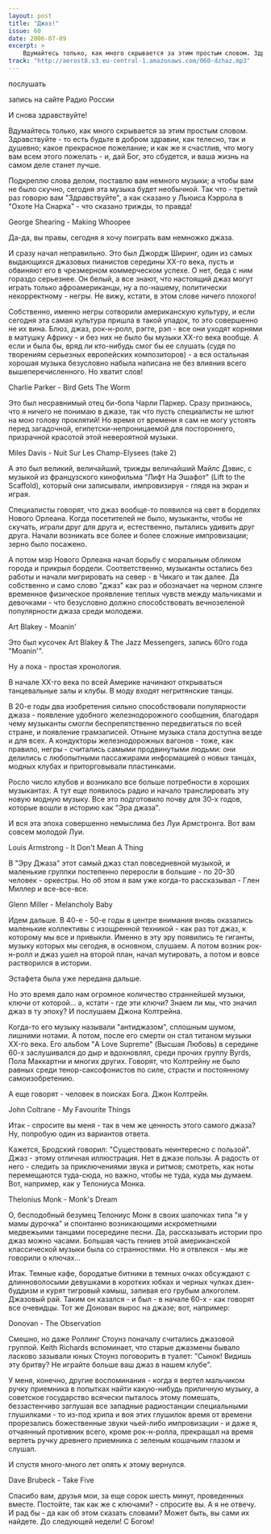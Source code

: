 ```yaml
---
layout: post
title: "Джаз!"
issue: 60
date: 2006-07-09
excerpt: >
    Вдумайтесь только, как много скрывается за этим простым словом. Здравствуйте - то есть будьте в добром здравии, как телесно, так и душевно; какое прекрасное пожелание; и как же я счастлив, что могу вам всем этого пожелать - и, дай Бог, это сбудется, и ваша жизнь на самом деле станет лучше.
track: "http://aerost8.s3.eu-central-1.amazonaws.com/060-dzhaz.mp3"
---
```


послушать

запись на сайте Радио России

И снова здравствуйте!

Вдумайтесь только, как много скрывается за этим простым словом. Здравствуйте - то есть будьте в добром здравии, как телесно, так и душевно; какое прекрасное пожелание; и как же я счастлив, что могу вам всем этого пожелать - и, дай Бог, это сбудется, и ваша жизнь на самом деле станет лучше.

Подкреплю слова делом, поставлю вам немного музыки; а чтобы вам не было скучно, сегодня эта музыка будет необычной. Так что - третий раз говорю вам "Здравствуйте", а как сказано у Льюиса Кэррола в "Охоте На Снарка" - что сказано трижды, то правда!

George Shearing - Making Whoopee

Да-да, вы правы, сегодня я хочу поиграть вам немножко джаза.

И сразу начал неправильно. Это был Джордж Ширинг, один из самых выдающихся джазовых пианистов середины XX-го века, пусть и обвиняют его в чрезмерном коммерческом успехе. О нет, беда с ним гораздо серьезнее. Он белый, а все знают, что настоящий джаз могут играть только афроамериканцы, ну а по-нашему, политически некорректному - негры. Не вижу, кстати, в этом слове ничего плохого!

Собственно, именно негры сотворили американскую культуру, и если сегодня эта самая культура пришла в такой упадок, то это совершенно не их вина. Блюз, джаз, рок-н-ролл, рэгге, рэп - все они уходят корнями в матушку Африку - и без них не было бы музыки XX-го века вообще. А если и была бы, вряд ли кто-нибудь смог бы ее слушать (судя по творениям серьезных европейских композиторов) - а вся остальная хорошая музыка безусловно набыла написана не без влияния всего вышеперечисленного. Но хватит слов!

Charlie Parker - Bird Gets The Worm

Это был несравнимый отец би-бопа Чарли Паркер. Сразу признаюсь, что я ничего не понимаю в джазе, так что пусть специалисты не шлют на мою голову проклятий! Но время от времени я сам не могу устоять перед загадочной, египетски-непроницаемой для постороннего, призрачной красотой этой невероятной музыки.

Miles Davis - Nuit Sur Les Champ-Elysees (take 2)

А это был великий, величайший, трижды величайший Майлс Дэвис, с музыкой из французского кинофильма "Лифт На Эшафот" (Lift to the Scaffold), который они записывали, импровизируя - глядя на экран и играя.

Специалисты говорят, что джаз вообще-то появился на свет в борделях Нового Орлеана. Когда посетителей не было, музыканты, чтобы не скучать, играли друг для друга и, естественно, пытались удивить друг друга. Начали возникать все более и более сложные импровизации; зерно было посажено.

А потом мэр Нового Орлеана начал борьбу с моральным обликом города и прикрыл бордели. Соответственно, музыканты остались без работы и начали мигрировать на север - в Чикаго и так далее. Да собственно и само слово "джаз" как раз и обозначает на черном слэнге временное физическое проявление теплых чувств между мальчиками и девочками - что безусловно должно способствовать вечнозеленой популярности джаза среди молодежи.

Art Blakey - Moanin'

Это был кусочек Art Blakey & The Jazz Messengers, запись 60го года "Moanin'".

Ну а пока - простая хронология.

В начале XX-го века по всей Америке начинают открываться танцевальные залы и клубы. В моду входят негритянские танцы.

В 20-е годы два изобретения сильно способствовали популярности джаза - появление удобного железнодорожного сообщения, благодаря чему музыканты смогли беспрепятственно передвигаться по всей стране, и появление грамзаписей. Отныне музыка стала доступна везде и для всех. А кондукторы железнодорожных вагонов - тоже, как правило, негры - считались самыми продвинутыми людьми: они делились с любопытными пассажирами информацией о новых танцах, модных клубах и приторговывали пластинками.

Росло число клубов и возникало все больше потребности в хороших музыкантах. А тут еще появилось радио и начало транслировать эту новую модную музыку. Все это подготовило почву для 30-х годов, которые вошли в историю как "Эра джаза".

И вся эта эпоха совершенно немыслима без Луи Армстронга. Вот вам совсем молодой Луи.

Louis Armstrong - It Don't Mean A Thing

В "Эру Джаза" этот самый джаз стал повседневной музыкой, и маленькие группки постепенно переросли в большие - по 20-30 человек - оркестры. Но об этом я вам уже когда-то рассказывал - Глен Миллер и все-все-все.

Glenn Miller - Melancholy Baby

Идем дальше. В 40-е - 50-е годы в центре внимания вновь оказались маленькие коллективы с изощренной техникой - как раз тот джаз, к которому мы все и привыкли. Именно в эту эру появились те гиганты, музыку которых мы сегодня, в основном, слушаем. А потом возник рок-н-ролл и джаз ушел на второй план, начал мутировать, а потом и вовсе растворился в истории.

Эстафета была уже передана дальше.

Но это время дало нам огромное количество страннейшей музыки, ключи от которой... а, кстати - где эти ключи? Знаем ли мы, что значил джаз в ту эпоху? И послушаем Джона Колтрейна.

Когда-то его музыку называли "антиджазом", сплошным шумом, лишними нотами. А потом, после его смерти он стал титаном музыки XX-го века. Его альбом "A Love Supreme" (Высшая Любовь) в середине 60-х заслушивался до дыр и вдохновлял, среди прочих группу Byrds, Пола Маккартни и многих других. Говорят, что Колтрейну не было равных среди тенор-саксофонистов по силе, страсти и постоянному самоизобретению.

А еще говорят - человек в поисках Бога. Джон Колтрейн.

John Coltrane - My Favourite Things

Итак - спросите вы меня - так в чем же ценность этого самого джаза? Ну, попробую один из вариантов ответа.

Кажется, Бродский говорил: "Существовать неинтересно с пользой". Джаз - этому отличная иллюстрация. Нет в джазе пользы. А радость от него - следить за приключениями звука и ритмов; смотреть, как ноты перемещаются туда-сюда, но важно, чтобы не туда, куда мы думаем. Вот, например, как у Телониуса Монка.

Thelonius Monk - Monk's Dream

О, бесподобный безумец Телониус Монк в своих шапочках типа "я у мамы дурочка" и спонтанно возникающими искрометными медвежьими танцами посередине песни. Да, рассказывать истории про джаз можно часами. Большая часть гениев этой американской классической музыки была со странностями. Но я отвлекся - мы же говорили о ключах...

Итак. Темные кафе, бородатые битники в темных очках обсуждают с длинноволосыми девушками в коротких юбках и черных чулках дзен-буддизм и курят тигровый камыш, запивая его грубым алкоголем. Джазовый рай. Таким он казался - и был - в начале 60-х - как говорят все очевидцы. Тот же Донован вырос на джазе; вот, например:

Donovan - The Observation

Смешно, но даже Роллинг Стоунз поначалу считались джазовой группой. Keith Richards вспоминает, что старые джазмены бывало ласково зазывали юных Стоунз поговорить в туалет: "Сынок! Видишь эту бритву? Не играйте больше ваш джаз в нашем клубе".

У меня, конечно, другие воспоминания - когда я вертел мальчиком ручку приемника в попытках найти какую-нибудь приличную музыку, а советское государство всячески пыталось этому помешать, беззастенчиво заглушая все западные радиостанции специальными глушилками - то из-под хрипа и воя этих глушилок время от времени прорезались божественные звуки чьей-либо импровизации - и даже я, отчаянный противник всего, кроме рок-н-ролла, прекращал на время вертеть ручку древнего приемника с зеленым кошачьим глазом и слушал.

И спустя много-много лет опять к этому вернулся.

Dave Brubeck - Take Five

Спасибо вам, друзья мои, за еще сорок шесть минут, проведенных вместе. Постойте, так как же с ключами? - спросите вы. А я не отвечу. И рад бы - да как об этом сказать словами? Может быть, вы сами их найдете. До следующей недели! С Богом!
